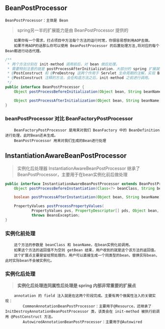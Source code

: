 ## BeanPostProcessor
```text
BeanPostProcessor：主体是 Bean
```
> spring另一半的扩展能力是由 BeanPostProcessor 提供的
```text
    如果你有一个需求，打点项目中方法每个方法的运行时常，你很容易想到用AOP去做。
    如果不用AOP的话那么你可以使用 BeanPostProcessor 的后置处理方法,将对应的每个Bean都进行动态代理。
```

```java
/**
 * 两个方法分别在 init-method 调用前后，对 bean 做后处理。
 * 需要特别注意的就是 postProcessAfterInitialization，大部分的 spring 扩展就是由它来完成的。
 * @PostConstruct 和 @PreDestroy 这两个作用于 Servlet 生命周期的注解，实现 Bean 初始化之前和销毁之前的自定义操作。
 * @PostConstruct 注释的方法，会在构造方法之后，init-method 之前进行调用。
 */
public interface BeanPostProcessor {
    Object postProcessBeforeInitialization(Object bean, String beanName) throws BeansException;

    Object postProcessAfterInitialization(Object bean, String beanName) throws BeansException;
}
```
### beanPostProcessor 对比 BeanFactoryPostProcessor
```text
    BeanFactoryPostProcessor 是用来对我们 BeanFactory 中的 BeanDefinition 进行处理，此时Bean还未生成。
    BeanPostProcessor 用来对我们生成的Bean进行处理
```

## InstantiationAwareBeanPostProcessor 
> 实例化后处理器 InstantiationAwareBeanPostProcessor 继承了BeanPostProcessor，主要用于在bean实例化前后做处理

```java
public interface InstantiationAwareBeanPostProcessor extends BeanPostProcessor {
    Object postProcessBeforeInstantiation(Class<?> beanClass, String beanName) throws BeansException;

    boolean postProcessAfterInstantiation(Object bean, String beanName) throws BeansException;

    PropertyValues postProcessPropertyValues(
            PropertyValues pvs, PropertyDescriptor[] pds, Object bean, String beanName)
            throws BeansException;
}
```
### 实例化前处理
```text
    这个方法的参数是 beanClass 和 beanName，在bean实例化前调用。
    如果这个方法的返回值不为空则 getBean 结束，用户收到的就是这个该方法的返回值。
    这个扩展点主要是留给预处理的，用户可以直接生成一个同类型的bean，替换实际bean，此时实际bean不会被实例化。
```
### 实例化后处理
> **实例化后处理连同属性后处理是 spring 内部非常重要的扩展点**
```text
    annotation 的 field 注入就是在这两个阶段完成。主要有两个做属性注入的关键实现：
        CommonAnnotationBeanPostProcessor：主要用于@Resource，还继承了 InitDestroyAnnotationBeanPostProcessor 类，该类会在 init-method 被执行前调用 @PostConstruct 方法。
        AutowiredAnnotationBeanPostProcessor：主要用于@Autowired
```
